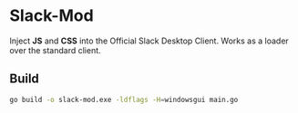 # Slack-Mod

Inject __JS__ and __CSS__ into the Official Slack Desktop Client. Works as a loader over the standard client.

## Build

```sh
go build -o slack-mod.exe -ldflags -H=windowsgui main.go
```
